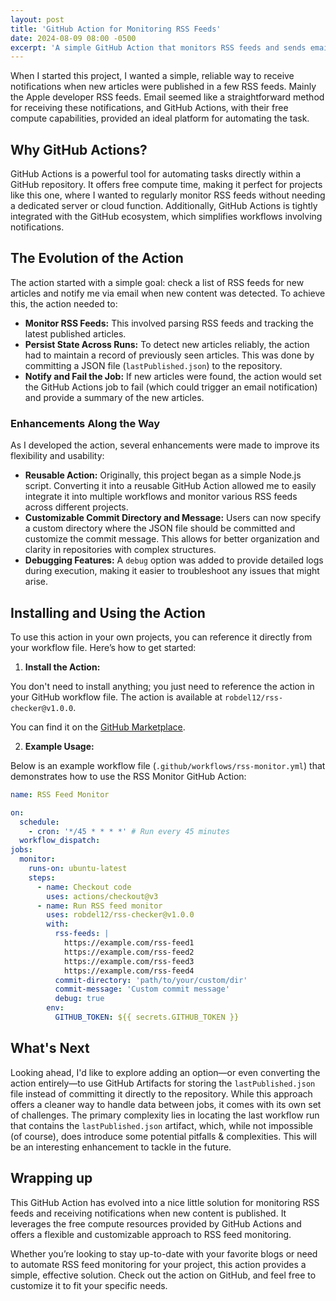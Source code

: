 ```yaml
---
layout: post
title: 'GitHub Action for Monitoring RSS Feeds'
date: 2024-08-09 08:00 -0500
excerpt: 'A simple GitHub Action that monitors RSS feeds and sends email notifications when new articles are published.'
---
```


When I started this project, I wanted a simple, reliable way to receive notifications when new
articles were published in a few RSS feeds. Mainly the Apple developer RSS feeds. Email seemed like
a straightforward method for receiving these notifications, and GitHub Actions, with their free
compute capabilities, provided an ideal platform for automating the task.

## Why GitHub Actions?

GitHub Actions is a powerful tool for automating tasks directly within a GitHub repository. It
offers free compute time, making it perfect for projects like this one, where I wanted to regularly
monitor RSS feeds without needing a dedicated server or cloud function. Additionally, GitHub Actions
is tightly integrated with the GitHub ecosystem, which simplifies workflows involving notifications.

## The Evolution of the Action

The action started with a simple goal: check a list of RSS feeds for new articles and notify me via
email when new content was detected. To achieve this, the action needed to:

- **Monitor RSS Feeds:** This involved parsing RSS feeds and tracking the latest published
  articles.
- **Persist State Across Runs:** To detect new articles reliably, the action had to maintain a
  record of previously seen articles. This was done by committing a JSON file
  (`lastPublished.json`) to the repository.
- **Notify and Fail the Job:** If new articles were found, the action would set the GitHub Actions
  job to fail (which could trigger an email notification) and provide a summary of the new
  articles.

### Enhancements Along the Way

As I developed the action, several enhancements were made to improve its flexibility and usability:

- **Reusable Action:** Originally, this project began as a simple Node.js script. Converting it into
  a reusable GitHub Action allowed me to easily integrate it into multiple workflows and monitor
  various RSS feeds across different projects.
- **Customizable Commit Directory and Message:** Users can now specify a custom directory where the
  JSON file should be committed and customize the commit message. This allows for better
  organization and clarity in repositories with complex structures.
- **Debugging Features:** A `debug` option was added to provide detailed logs during execution,
  making it easier to troubleshoot any issues that might arise.

## Installing and Using the Action

To use this action in your own projects, you can reference it directly from your workflow
file. Here’s how to get started:

1. **Install the Action:**

You don't need to install anything; you just need to reference the action in your GitHub workflow
file. The action is available at `robdel12/rss-checker@v1.0.0`.

You can find it on the [GitHub
Marketplace](https://github.com/marketplace/actions/rss-monitor-action).

2. **Example Usage:**

Below is an example workflow file (`.github/workflows/rss-monitor.yml`) that demonstrates how to use
the RSS Monitor GitHub Action:

```yaml
name: RSS Feed Monitor

on:
  schedule:
    - cron: '*/45 * * * *' # Run every 45 minutes
  workflow_dispatch:
jobs:
  monitor:
    runs-on: ubuntu-latest
    steps:
      - name: Checkout code
        uses: actions/checkout@v3
      - name: Run RSS feed monitor
        uses: robdel12/rss-checker@v1.0.0
        with:
          rss-feeds: |
            https://example.com/rss-feed1
            https://example.com/rss-feed2
            https://example.com/rss-feed3
            https://example.com/rss-feed4
          commit-directory: 'path/to/your/custom/dir'
          commit-message: 'Custom commit message'
          debug: true
        env:
          GITHUB_TOKEN: ${{ secrets.GITHUB_TOKEN }}
```

## What's Next

Looking ahead, I'd like to explore adding an option—or even converting the action entirely—to use
GitHub Artifacts for storing the `lastPublished.json` file instead of committing it directly to the
repository. While this approach offers a cleaner way to handle data between jobs, it comes with its
own set of challenges. The primary complexity lies in locating the last workflow run that contains
the `lastPublished.json` artifact, which, while not impossible (of course), does introduce some
potential pitfalls & complexities. This will be an interesting enhancement to tackle in the future.

## Wrapping up

This GitHub Action has evolved into a nice little solution for monitoring RSS feeds and receiving
notifications when new content is published. It leverages the free compute resources provided by
GitHub Actions and offers a flexible and customizable approach to RSS feed monitoring.

Whether you’re looking to stay up-to-date with your favorite blogs or need to automate RSS feed
monitoring for your project, this action provides a simple, effective solution. Check out the action
on GitHub, and feel free to customize it to fit your specific needs.
